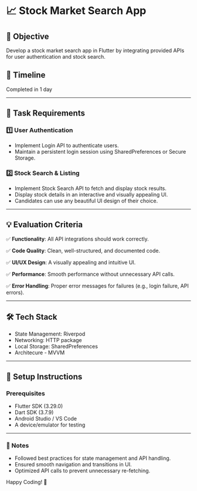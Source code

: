 # 📈 Stock Market Search App

## 🚀 Objective
Develop a stock market search app in Flutter by integrating provided APIs for user authentication and stock search.

## 📅 Timeline
Completed in 1 day 

---

## 📌 Task Requirements

### 1️⃣ User Authentication
- Implement Login API to authenticate users.
- Maintain a persistent login session using SharedPreferences or Secure Storage.

### 2️⃣ Stock Search & Listing
- Implement Stock Search API to fetch and display stock results.
- Display stock details in an interactive and visually appealing UI.
- Candidates can use any beautiful UI design of their choice.

---

## 💡 Evaluation Criteria

✅ **Functionality**: All API integrations should work correctly.

✅ **Code Quality**: Clean, well-structured, and documented code.

✅ **UI/UX Design**: A visually appealing and intuitive UI.

✅ **Performance**: Smooth performance without unnecessary API calls.

✅ **Error Handling**: Proper error messages for failures (e.g., login failure, API errors).

---

## 🛠 Tech Stack

- State Management: Riverpod
- Networking: HTTP package
- Local Storage: SharedPreferences
- Architecure - MVVM

---

## 🚀 Setup Instructions

### Prerequisites
- Flutter SDK (3.29.0)
- Dart SDK (3.7.9)
- Android Studio / VS Code
- A device/emulator for testing

---

### 📝 Notes
- Followed best practices for state management and API handling.
- Ensured smooth navigation and transitions in UI.
- Optimized API calls to prevent unnecessary re-fetching.

Happy Coding! 🚀

